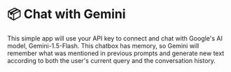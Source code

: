 # 📦 Chat with Gemini 

This simple app will use your API key to connect and chat with Google's AI model, Gemini-1.5-Flash. This chatbox has memory, so Gemini will remember what was mentioned in previous prompts and generate new text according to both the user's current query and the conversation history.


